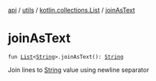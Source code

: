 [api](../../index.md) / [utils](../index.md) / [kotlin.collections.List](index.md) / [joinAsText](./join-as-text.md)

# joinAsText

`fun `[`List`](https://kotlinlang.org/api/latest/jvm/stdlib/kotlin.collections/-list/index.html)`<`[`String`](https://kotlinlang.org/api/latest/jvm/stdlib/kotlin/-string/index.html)`>.joinAsText(): `[`String`](https://kotlinlang.org/api/latest/jvm/stdlib/kotlin/-string/index.html)

Join lines to [String](https://kotlinlang.org/api/latest/jvm/stdlib/kotlin/-string/index.html) value using newline separator

